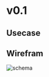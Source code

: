 # v0.1


## Usecase



## Wirefram

![schema](https://docs.google.com/drawings/d/1N_HcBorgbnhBcHOaXRGQ2cYg6t4R6mysXfxqyv9XsrE/pub?w=960&h=720)
